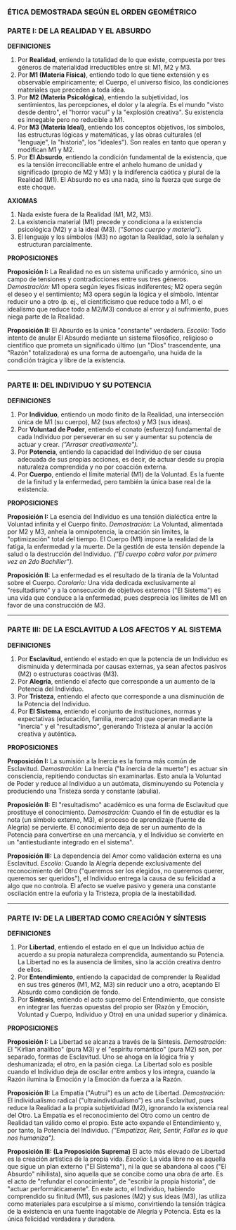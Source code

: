 ### **ÉTICA DEMOSTRADA SEGÚN EL ORDEN GEOMÉTRICO**

### **PARTE I: DE LA REALIDAD Y EL ABSURDO**

**DEFINICIONES**

1.  Por **Realidad**, entiendo la totalidad de lo que existe, compuesta por tres géneros de materialidad irreductibles entre sí: M1, M2 y M3.
2.  Por **M1 (Materia Física)**, entiendo todo lo que tiene extensión y es observable empíricamente; el Cuerpo, el universo físico, las condiciones materiales que preceden a toda idea.
3.  Por **M2 (Materia Psicológica)**, entiendo la subjetividad, los sentimientos, las percepciones, el dolor y la alegría. Es el mundo "visto desde dentro", el "horror vacui" y la "explosión creativa". Su existencia es innegable pero no reducible a M1.
4.  Por **M3 (Materia Ideal)**, entiendo los conceptos objetivos, los símbolos, las estructuras lógicas y matemáticas, y las obras culturales (el "lenguaje", la "historia", los "ideales"). Son reales en tanto que operan y modifican M1 y M2.
5.  Por **El Absurdo**, entiendo la condición fundamental de la existencia, que es la tensión irreconciliable entre el anhelo humano de unidad y significado (propio de M2 y M3) y la indiferencia caótica y plural de la Realidad (M1). El Absurdo no es una nada, sino la fuerza que surge de este choque.

**AXIOMAS**

1.  Nada existe fuera de la Realidad (M1, M2, M3).
2.  La existencia material (M1) precede y condiciona a la existencia psicológica (M2) y a la ideal (M3). *("Somos cuerpo y materia").*
3.  El lenguaje y los símbolos (M3) no agotan la Realidad, solo la señalan y estructuran parcialmente.

**PROPOSICIONES**

**Proposición I:** La Realidad no es un sistema unificado y armónico, sino un campo de tensiones y contradicciones entre sus tres géneros.
*Demostración:* M1 opera según leyes físicas indiferentes; M2 opera según el deseo y el sentimiento; M3 opera según la lógica y el símbolo. Intentar reducir uno a otro (p. ej., el cientificismo que reduce todo a M1, o el idealismo que reduce todo a M2/M3) conduce al error y al sufrimiento, pues niega parte de la Realidad.

**Proposición II:** El Absurdo es la única "constante" verdadera.
*Escolio:* Todo intento de anular El Absurdo mediante un sistema filosófico, religioso o científico que prometa un significado último (un "Dios" trascendente, una "Razón" totalizadora) es una forma de autoengaño, una huida de la condición trágica y libre de la existencia.

---

### **PARTE II: DEL INDIVIDUO Y SU POTENCIA**

**DEFINICIONES**

1.  Por **Individuo**, entiendo un modo finito de la Realidad, una intersección única de M1 (su cuerpo), M2 (sus afectos) y M3 (sus ideas).
2.  Por **Voluntad de Poder**, entiendo el conato (esfuerzo) fundamental de cada Individuo por perseverar en su ser y aumentar su potencia de actuar y crear. *("Arrasar creativamente").*
3.  Por **Potencia**, entiendo la capacidad del Individuo de ser causa adecuada de sus propias acciones, es decir, de actuar desde su propia naturaleza comprendida y no por coacción externa.
4.  Por **Cuerpo**, entiendo el límite material (M1) de la Voluntad. Es la fuente de la finitud y la enfermedad, pero también la única base real de la existencia.

**PROPOSICIONES**

**Proposición I:** La esencia del Individuo es una tensión dialéctica entre la Voluntad infinita y el Cuerpo finito.
*Demostración:* La Voluntad, alimentada por M2 y M3, anhela la omnipotencia, la creación sin límites, la "optimización" total del tiempo. El Cuerpo (M1) impone la realidad de la fatiga, la enfermedad y la muerte. De la gestión de esta tensión depende la salud o la destrucción del Individuo. *("El cuerpo cobra valor por primera vez en 2do Bachiller").*

**Proposición II:** La enfermedad es el resultado de la tiranía de la Voluntad sobre el Cuerpo.
*Corolario:* Una vida dedicada exclusivamente al "resultadismo" y a la consecución de objetivos externos ("El Sistema") es una vida que conduce a la enfermedad, pues desprecia los límites de M1 en favor de una construcción de M3.

---

### **PARTE III: DE LA ESCLAVITUD A LOS AFECTOS Y AL SISTEMA**

**DEFINICIONES**

1.  Por **Esclavitud**, entiendo el estado en que la potencia de un Individuo es disminuida y determinada por causas externas, ya sean afectos pasivos (M2) o estructuras coactivas (M3).
2.  Por **Alegría**, entiendo el afecto que corresponde a un aumento de la Potencia del Individuo.
3.  Por **Tristeza**, entiendo el afecto que corresponde a una disminución de la Potencia del Individuo.
4.  Por **El Sistema**, entiendo el conjunto de instituciones, normas y expectativas (educación, familia, mercado) que operan mediante la "inercia" y el "resultadismo", generando Tristeza al anular la acción creativa y auténtica.

**PROPOSICIONES**

**Proposición I:** La sumisión a la Inercia es la forma más común de Esclavitud.
*Demostración:* La Inercia ("la inercia de la muerte") es actuar sin consciencia, repitiendo conductas sin examinarlas. Esto anula la Voluntad de Poder y reduce al Individuo a un autómata, disminuyendo su Potencia y produciendo una Tristeza sorda y constante (abulia).

**Proposición II:** El "resultadismo" académico es una forma de Esclavitud que prostituye el conocimiento.
*Demostración:* Cuando el fin de estudiar es la nota (un símbolo externo, M3), el proceso de aprendizaje (fuente de Alegría) se pervierte. El conocimiento deja de ser un aumento de la Potencia para convertirse en una mercancía, y el Individuo se convierte en un "antiestudiante integrado en el sistema".

**Proposición III:** La dependencia del Amor como validación externa es una Esclavitud.
*Escolio:* Cuando la Alegría depende exclusivamente del reconocimiento del Otro ("queremos ser los elegidos, no queremos querer, queremos ser queridos"), el Individuo entrega la causa de su felicidad a algo que no controla. El afecto se vuelve pasivo y genera una constante oscilación entre la euforia y la Tristeza, propia de la inestabilidad.

---

### **PARTE IV: DE LA LIBERTAD COMO CREACIÓN Y SÍNTESIS**

**DEFINICIONES**

1.  Por **Libertad**, entiendo el estado en el que un Individuo actúa de acuerdo a su propia naturaleza comprendida, aumentando su Potencia. La Libertad no es la ausencia de límites, sino la acción creativa dentro de ellos.
2.  Por **Entendimiento**, entiendo la capacidad de comprender la Realidad en sus tres géneros (M1, M2, M3) sin reducir uno a otro, aceptando El Absurdo como condición de fondo.
3.  Por **Síntesis**, entiendo el acto supremo del Entendimiento, que consiste en integrar las fuerzas opuestas del propio ser (Razón y Emoción, Voluntad y Cuerpo, Individuo y Otro) en una unidad superior y dinámica.

**PROPOSICIONES**

**Proposición I:** La Libertad se alcanza a través de la Síntesis.
*Demostración:* El "Kirlian analítico" (pura M3) y el "espíritu romántico" (pura M2) son, por separado, formas de Esclavitud. Uno se ahoga en la lógica fría y deshumanizada; el otro, en la pasión ciega. La Libertad solo es posible cuando el Individuo deja de oscilar entre ambos y los integra, cuando la Razón ilumina la Emoción y la Emoción da fuerza a la Razón.

**Proposición II:** La Empatía ("Autrui") es un acto de Libertad.
*Demostración:* El individualismo radical ("ultraindividualismo") es una Esclavitud, pues reduce la Realidad a la propia subjetividad (M2), ignorando la existencia real del Otro. La Empatía es el reconocimiento del Otro como un centro de Realidad tan válido como el propio. Este acto expande el Entendimiento y, por tanto, la Potencia del Individuo. *("Empatizar, Reír, Sentir, Fallar es lo que nos humaniza").*

**Proposición III: (La Proposición Suprema)** El acto más elevado de Libertad es la creación artística de la propia vida.
*Escolio:* La vida libre no es aquella que sigue un plan externo ("El Sistema"), ni la que se abandona al caos ("El Absurdo" nihilista), sino aquella que se concibe como una obra de arte. Es el acto de "refundar el conocimiento", de "escribir la propia historia", de "actuar performáticamente". En este acto, el Individuo, habiendo comprendido su finitud (M1), sus pasiones (M2) y sus ideas (M3), las utiliza como materiales para esculpirse a sí mismo, convirtiendo la tensión trágica de la existencia en una fuente inagotable de Alegría y Potencia. Esta es la única felicidad verdadera y duradera.